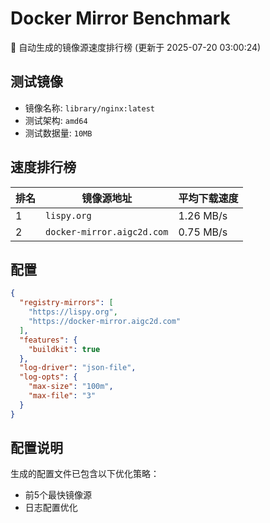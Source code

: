 # Docker Mirror Benchmark

🚀 自动生成的镜像源速度排行榜 (更新于 2025-07-20 03:00:24)

## 测试镜像
- 镜像名称: `library/nginx:latest`
- 测试架构: `amd64`
- 测试数据量: `10MB`

## 速度排行榜
| 排名 | 镜像源地址 | 平均下载速度 |
|------|------------|--------------|
| 1 | `lispy.org` | 1.26 MB/s |
| 2 | `docker-mirror.aigc2d.com` | 0.75 MB/s |

## 配置

```json
{
  "registry-mirrors": [
    "https://lispy.org",
    "https://docker-mirror.aigc2d.com"
  ],
  "features": {
    "buildkit": true
  },
  "log-driver": "json-file",
  "log-opts": {
    "max-size": "100m",
    "max-file": "3"
  }
}
```

## 配置说明
生成的配置文件已包含以下优化策略：
- 前5个最快镜像源
- 日志配置优化

